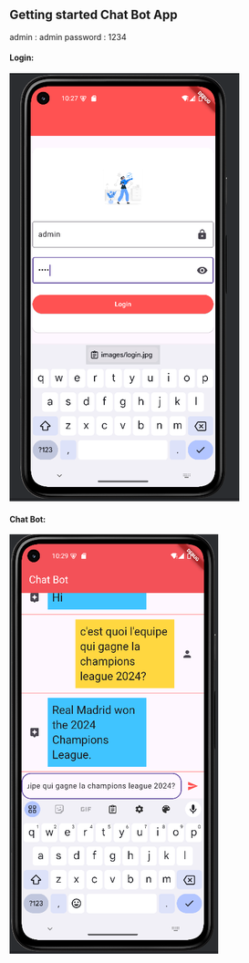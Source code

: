 
## Getting started Chat Bot App

admin : admin 
password : 1234
#### Login:
![page login](images/mobile1.png)
#### Chat Bot:
![page chat bot](images/mobile2.png)